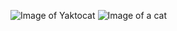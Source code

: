 ![Image of Yaktocat](https://octodex.github.com/images/yaktocat.png)
![Image of a cat](https://i.natgeofe.com/n/548467d8-c5f1-4551-9f58-6817a8d2c45e/NationalGeographic_2572187.jpg?w=374&h=250)
